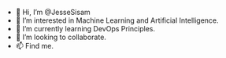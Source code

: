 - 👋 Hi, I’m @JesseSisam
- 👀 I’m interested in Machine Learning and Artificial Intelligence.
- 🌱 I’m currently learning DevOps Principles.
- 💞️ I’m looking to collaborate.
- 📫 Find me.
